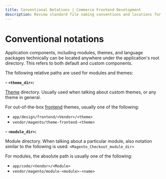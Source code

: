 ```yaml
---
title: Conventional Notations | Commerce Frontend Development
description: Review standard file naming conventions and locations for Adobe Commerce and Magento Open Source components.
---
```


# Conventional notations

Application components, including modules, themes, and language packages technically can be located anywhere under the application's root directory. This refers to both default and custom components.

The following relative paths are used for modules and themes:

**- `<theme_dir>`:**

[Theme](https://glossary.magento.com/theme) directory. Usually used when talking about custom themes, or any theme in general.

For out-of-the-box [frontend](https://glossary.magento.com/frontend) themes, usually one of the following:

-  `app/design/frontend/<Vendor>/<theme>`
-  `vendor/magento/theme-frontend-<theme>`

**- `<module_dir>`:**

Module directory. When talking about a particular module, also notation similar to the following is used: `<Magento_Checkout_module_dir>`

For modules, the absolute path is usually one of the following:

-  `app/code/<Vendor>/<Module>`
-  `vendor/magento/module-<module>-<name>`

